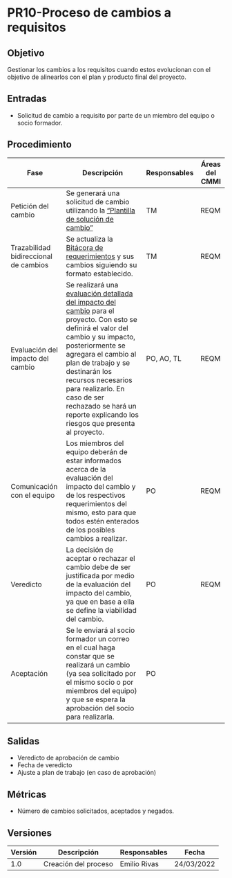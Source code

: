 # PR10-Proceso de cambios a requisitos

## Objetivo

Gestionar los cambios a los requisitos cuando estos evolucionan con el objetivo de alinearlos con el plan y producto final del proyecto.

## Entradas

- Solicitud de cambio a requisito por parte de un miembro del equipo o socio formador.

## Procedimiento

| Fase          | Descripción         | Responsables        | Áreas del CMMI      |
| ------------- | ------------------- | ------------------- | ------------------- |
| Petición del cambio | Se generará una solicitud de cambio utilizando la [“Plantilla de solución de cambio”](../Plantillas/PL07.md) | TM | REQM |
| Trazabilidad bidireccional de cambios | Se actualiza la [Bitácora de requerimientos](https://docs.google.com/spreadsheets/d/1LGF7aW_L54DV-QvFiYJLFnpFLuG8RIRJVyRIqGL7lYI/edit#gid=0) y sus cambios siguiendo su formato establecido.| TM | REQM |
| Evaluación del impacto del cambio | Se realizará una [evaluación detallada del impacto del cambio](../Plantillas/PL09) para el proyecto. Con esto se definirá el valor del cambio y su impacto, posteriormente se agregara el cambio al plan de trabajo y se destinarán los recursos necesarios para realizarlo. En caso de ser rechazado se hará un reporte explicando los riesgos que presenta al proyecto. | PO, AO, TL | REQM |
| Comunicación con el equipo | Los miembros del equipo deberán de estar informados acerca de la evaluación del impacto del cambio y de los respectivos requerimientos del mismo, esto para que todos estén enterados de los posibles cambios a realizar. | PO | REQM |
| Veredicto | La decisión de aceptar o rechazar el cambio debe de ser justificada por medio de la evaluación del impacto del cambio, ya que en base a ella se define la viabilidad del cambio. | PO | REQM |
| Aceptación | Se le enviará al socio formador un correo en el cual haga constar que se realizará un cambio (ya sea solicitado por el mismo socio o por miembros del equipo) y que se espera la aprobación del socio para realizarla. | PO | |

## Salidas

- Veredicto de aprobación de cambio
- Fecha de veredicto
- Ajuste a plan de trabajo (en caso de aprobación)


## Métricas

- Número de cambios solicitados, aceptados y negados.

## Versiones

| Versión | Descripción                      | Responsables   | Fecha      |
| ------- | -------------------------------- | -------------- | ---------- |
| 1.0     | Creación del proceso        | Emilio Rivas | 24/03/2022  |
